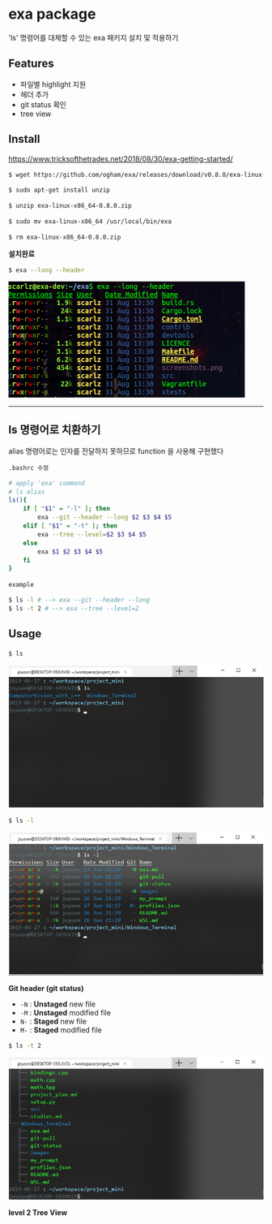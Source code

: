 # exa package



'ls' 명령어를 대체할 수 있는 exa 패키지 설치 및 적용하기



## Features

- 파일별 highlight 지원
- 헤더 추가
- git status 확인
- tree view



## Install

<https://www.tricksofthetrades.net/2018/08/30/exa-getting-started/>



``` bash
$ wget https://github.com/ogham/exa/releases/download/v0.8.0/exa-linux-x86_64-0.8.0.zip
```

```bash
$ sudo apt-get install unzip
```

```bash
$ unzip exa-linux-x86_64-0.8.0.zip
```

```bash
$ sudo mv exa-linux-x86_64 /usr/local/bin/exa
```

```bash
$ rm exa-linux-x86_64-0.8.0.zip
```

**설치완료**

```bash
$ exa --long --header
```

![](./images/exa_long_header.png)



---



## ls 명령어로 치환하기

alias 명령어로는 인자를 전달하지 못하므로 function 을 사용해 구현했다



`.bashrc 수정`

```bash
# apply 'exa' command
# ls alias
ls(){
	if [ "$1" = "-l" ]; then
		exa --git --header --long $2 $3 $4 $5
	elif [ "$1" = "-t" ]; then
		exa --tree --level=$2 $3 $4 $5
	else
		exa $1 $2 $3 $4 $5
	fi
}
```

`example`

```bash
$ ls -l # --> exa --git --header --long
$ ls -t 2 # --> exa --tree --level=2
```



## Usage

```bash
$ ls
```

![](./images/ls.png)



```bash
$ ls -l
```

![](./images/ls_-l_staged.png)

**Git header (git status)**

- `-N` : **Unstaged** new file
- `-M` : **Unstaged** modified file
- `N-` : **Staged** new file
- `M-` : **Staged** modified file



```bash
$ ls -t 2
```

![](./images/ls_-t_2.png)

**level 2 Tree View**
